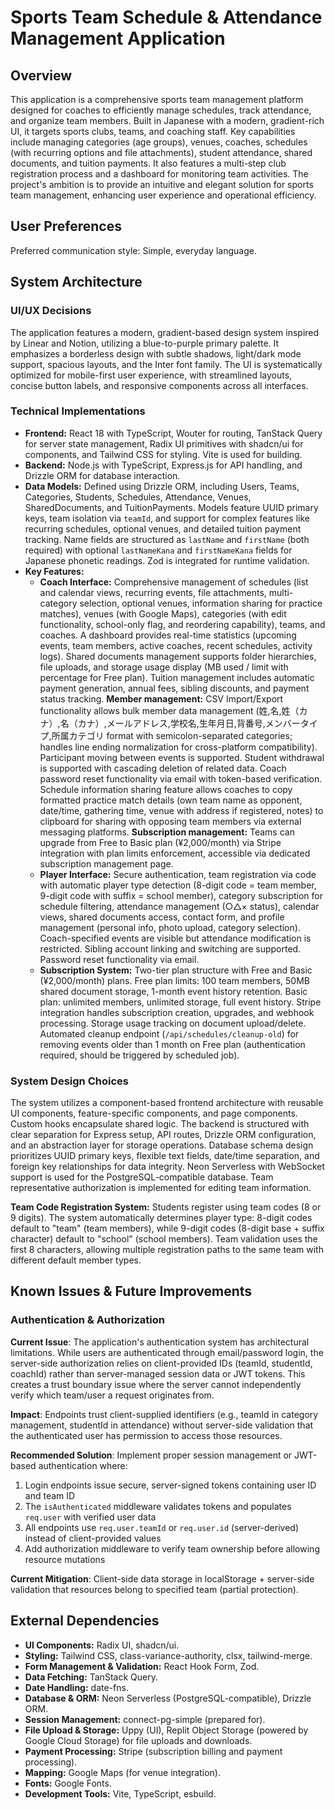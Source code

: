 # Sports Team Schedule & Attendance Management Application

## Overview
This application is a comprehensive sports team management platform designed for coaches to efficiently manage schedules, track attendance, and organize team members. Built in Japanese with a modern, gradient-rich UI, it targets sports clubs, teams, and coaching staff. Key capabilities include managing categories (age groups), venues, coaches, schedules (with recurring options and file attachments), student attendance, shared documents, and tuition payments. It also features a multi-step club registration process and a dashboard for monitoring team activities. The project's ambition is to provide an intuitive and elegant solution for sports team management, enhancing user experience and operational efficiency.

## User Preferences
Preferred communication style: Simple, everyday language.

## System Architecture

### UI/UX Decisions
The application features a modern, gradient-based design system inspired by Linear and Notion, utilizing a blue-to-purple primary palette. It emphasizes a borderless design with subtle shadows, light/dark mode support, spacious layouts, and the Inter font family. The UI is systematically optimized for mobile-first user experience, with streamlined layouts, concise button labels, and responsive components across all interfaces.

### Technical Implementations
*   **Frontend:** React 18 with TypeScript, Wouter for routing, TanStack Query for server state management, Radix UI primitives with shadcn/ui for components, and Tailwind CSS for styling. Vite is used for building.
*   **Backend:** Node.js with TypeScript, Express.js for API handling, and Drizzle ORM for database interaction.
*   **Data Models:** Defined using Drizzle ORM, including Users, Teams, Categories, Students, Schedules, Attendance, Venues, SharedDocuments, and TuitionPayments. Models feature UUID primary keys, team isolation via `teamId`, and support for complex features like recurring schedules, optional venues, and detailed tuition payment tracking. Name fields are structured as `lastName` and `firstName` (both required) with optional `lastNameKana` and `firstNameKana` fields for Japanese phonetic readings. Zod is integrated for runtime validation.
*   **Key Features:**
    *   **Coach Interface:** Comprehensive management of schedules (list and calendar views, recurring events, file attachments, multi-category selection, optional venues, information sharing for practice matches), venues (with Google Maps), categories (with edit functionality, school-only flag, and reordering capability), teams, and coaches. A dashboard provides real-time statistics (upcoming events, team members, active coaches, recent schedules, activity logs). Shared documents management supports folder hierarchies, file uploads, and storage usage display (MB used / limit with percentage for Free plan). Tuition management includes automatic payment generation, annual fees, sibling discounts, and payment status tracking. **Member management:** CSV Import/Export functionality allows bulk member data management (姓,名,姓（カナ）,名（カナ）,メールアドレス,学校名,生年月日,背番号,メンバータイプ,所属カテゴリ format with semicolon-separated categories; handles line ending normalization for cross-platform compatibility). Participant moving between events is supported. Student withdrawal is supported with cascading deletion of related data. Coach password reset functionality via email with token-based verification. Schedule information sharing feature allows coaches to copy formatted practice match details (own team name as opponent, date/time, gathering time, venue with address if registered, notes) to clipboard for sharing with opposing team members via external messaging platforms. **Subscription management:** Teams can upgrade from Free to Basic plan (¥2,000/month) via Stripe integration with plan limits enforcement, accessible via dedicated subscription management page.
    *   **Player Interface:** Secure authentication, team registration via code with automatic player type detection (8-digit code = team member, 9-digit code with suffix = school member), category subscription for schedule filtering, attendance management (○△× status), calendar views, shared documents access, contact form, and profile management (personal info, photo upload, category selection). Coach-specified events are visible but attendance modification is restricted. Sibling account linking and switching are supported. Password reset functionality via email.
    *   **Subscription System:** Two-tier plan structure with Free and Basic (¥2,000/month) plans. Free plan limits: 100 team members, 50MB shared document storage, 1-month event history retention. Basic plan: unlimited members, unlimited storage, full event history. Stripe integration handles subscription creation, upgrades, and webhook processing. Storage usage tracking on document upload/delete. Automated cleanup endpoint (`/api/schedules/cleanup-old`) for removing events older than 1 month on Free plan (authentication required, should be triggered by scheduled job).

### System Design Choices
The system utilizes a component-based frontend architecture with reusable UI components, feature-specific components, and page components. Custom hooks encapsulate shared logic. The backend is structured with clear separation for Express setup, API routes, Drizzle ORM configuration, and an abstraction layer for storage operations. Database schema design prioritizes UUID primary keys, flexible text fields, date/time separation, and foreign key relationships for data integrity. Neon Serverless with WebSocket support is used for the PostgreSQL-compatible database. Team representative authorization is implemented for editing team information.

**Team Code Registration System:** Students register using team codes (8 or 9 digits). The system automatically determines player type: 8-digit codes default to "team" (team members), while 9-digit codes (8-digit base + suffix character) default to "school" (school members). Team validation uses the first 8 characters, allowing multiple registration paths to the same team with different default member types.

## Known Issues & Future Improvements

### Authentication & Authorization
**Current Issue**: The application's authentication system has architectural limitations. While users are authenticated through email/password login, the server-side authorization relies on client-provided IDs (teamId, studentId, coachId) rather than server-managed session data or JWT tokens. This creates a trust boundary issue where the server cannot independently verify which team/user a request originates from.

**Impact**: Endpoints trust client-supplied identifiers (e.g., teamId in category management, studentId in attendance) without server-side validation that the authenticated user has permission to access those resources.

**Recommended Solution**: Implement proper session management or JWT-based authentication where:
1. Login endpoints issue secure, server-signed tokens containing user ID and team ID
2. The `isAuthenticated` middleware validates tokens and populates `req.user` with verified user data
3. All endpoints use `req.user.teamId` or `req.user.id` (server-derived) instead of client-provided values
4. Add authorization middleware to verify team ownership before allowing resource mutations

**Current Mitigation**: Client-side data storage in localStorage + server-side validation that resources belong to specified team (partial protection).

## External Dependencies
*   **UI Components:** Radix UI, shadcn/ui.
*   **Styling:** Tailwind CSS, class-variance-authority, clsx, tailwind-merge.
*   **Form Management & Validation:** React Hook Form, Zod.
*   **Data Fetching:** TanStack Query.
*   **Date Handling:** date-fns.
*   **Database & ORM:** Neon Serverless (PostgreSQL-compatible), Drizzle ORM.
*   **Session Management:** connect-pg-simple (prepared for).
*   **File Upload & Storage:** Uppy (UI), Replit Object Storage (powered by Google Cloud Storage) for file uploads and downloads.
*   **Payment Processing:** Stripe (subscription billing and payment processing).
*   **Mapping:** Google Maps (for venue integration).
*   **Fonts:** Google Fonts.
*   **Development Tools:** Vite, TypeScript, esbuild.